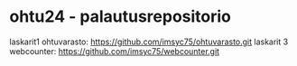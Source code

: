 # ohtu24 - palautusrepositorio
laskarit1 ohtuvarasto: https://github.com/imsyc75/ohtuvarasto.git
laskarit 3 webcounter: https://github.com/imsyc75/webcounter.git
